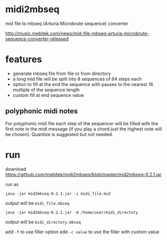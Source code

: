 # midi2mbseq
mid file to mbseq (Arturia Microbrute sequence) converter

http://music.mebitek.com/news/mid-file-mbseq-arturia-microbrute-sequence-converter-released

# features
* generate mbseq file from file or from directory
* a long mid file will be split into 8 sequences of 64 steps each
* option to fill at the end the sequence with pauses to the nearest 16 multiple of the sequence length
* custom fill at end sequence value

## polyphonic midi notes
For polyphonic midi file each step of the sequencer will be filled with the first note in the midi message (if you play a chord just the highest note will be chosen).
Quantize is suggested but not needed.

# run 
download https://github.com/mebitek/midi2mbseq/blob/master/mid2mbseq-0.2.1.jar

run as 
```
java -jar mid2mbseq-0.2.1.jar -i midi_file.mid
```
output will be `midi_file.mbseq`

```
java -jar mid2mbseq-0.2.1.jar -d /home/user/midi_directory
```
output will be `midi_directory.mbseq`

add `-f` to use filler option
add `-c value` to use the filler with custom value
